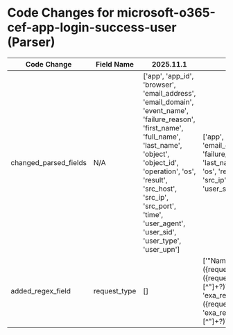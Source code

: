 # Code Changes for microsoft-o365-cef-app-login-success-user (Parser)

| Code Change | Field Name | 2025.11.1 | 2025.12.1 |
|-------------|------------|-----------|------------|
| changed_parsed_fields | N/A | ['app', 'app_id', 'browser', 'email_address', 'email_domain', 'event_name', 'failure_reason', 'first_name', 'full_name', 'last_name', 'object', 'object_id', 'operation', 'os', 'result', 'src_host', 'src_ip', 'src_port', 'time', 'user_agent', 'user_sid', 'user_type', 'user_upn'] | ['app', 'app_id', 'browser', 'email_address', 'email_domain', 'event_name', 'failure_reason', 'first_name', 'full_name', 'last_name', 'object', 'object_id', 'operation', 'os', 'request_type', 'result', 'src_host', 'src_ip', 'src_port', 'time', 'user_agent', 'user_sid', 'user_type', 'user_upn'] |
| added_regex_field | request_type | [] | ['"Name":"RequestType","Value":"({request_type}[^"]+?)\s*"', '"Value":"({request_type}[^"]+?)\s*","Name":"RequestType"', 'exa_regex="Name":"RequestType","Value":"({request_type}[^"]+?)\s*"', 'exa_regex="Value":"({request_type}[^"]+?)\s*","Name":"RequestType"'] |